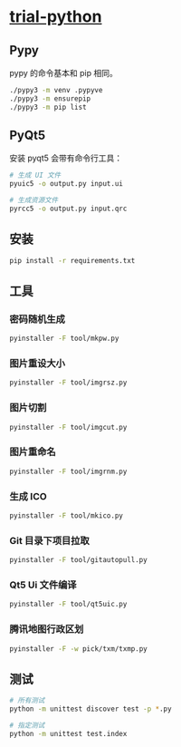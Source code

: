 # [trial-python](https://github.com/chaosannals/trial-python)

## Pypy

pypy 的命令基本和 pip 相同。

```bash
./pypy3 -m venv .pypyve
./pypy3 -m ensurepip
./pypy3 -m pip list
```

## PyQt5

安装 pyqt5 会带有命令行工具：

```bash
# 生成 UI 文件
pyuic5 -o output.py input.ui

# 生成资源文件
pyrcc5 -o output.py input.qrc
```

## 安装

```bash
pip install -r requirements.txt
```

## 工具

### 密码随机生成

```sh
pyinstaller -F tool/mkpw.py
```

### 图片重设大小

```sh
pyinstaller -F tool/imgrsz.py
```

### 图片切割

```sh
pyinstaller -F tool/imgcut.py
```

### 图片重命名

```sh
pyinstaller -F tool/imgrnm.py
```

### 生成 ICO

```sh
pyinstaller -F tool/mkico.py
```

### Git 目录下项目拉取

```sh
pyinstaller -F tool/gitautopull.py
```

### Qt5 Ui 文件编译

```sh
pyinstaller -F tool/qt5uic.py
```

### 腾讯地图行政区划

```sh
pyinstaller -F -w pick/txm/txmp.py
```

## 测试

```bash
# 所有测试
python -m unittest discover test -p *.py

# 指定测试
python -m unittest test.index
```
